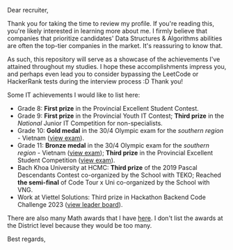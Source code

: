Dear recruiter,

Thank you for taking the time to review my profile. If you're reading this, you're likely interested in learning more about me. I firmly believe that companies that prioritize candidates' Data Structures & Algorithms abilities are often the top-tier companies in the market. It's reassuring to know that.

As such, this repository will serve as a showcase of the achievements I've attained throughout my studies. I hope these accomplishments impress you, and perhaps even lead you to consider bypassing the LeetCode or HackerRank tests during the interview process :D Thank you!

Some IT achievements I would like to list here:

- Grade 8: **First prize** in the Provincial Excellent Student Contest.
- Grade 9: **First prize** in the Provincial Youth IT Contest; **Third prize** in the *National* Junior IT Competition for non-specialists.
- Grade 10: **Gold medal** in the 30/4 Olympic exam for the *southern region* - Vietnam ([view exam](<G10_exam Olympic.pdf>)).
- Grade 11: **Bronze medal** in the 30/4 Olympic exam for the *southern region* - Vietnam ([view exam](<G11_exam Olympic.pdf>)); **Third prize** in the Provincial Excellent Student Competition ([view exam](<G11_exam Provincial.pdf>)).
- Bach Khoa University at HCMC: **Third prize** of the 2019 Pascal Descendants Contest co-organized by the School with TEKO; Reached **the semi-final** of Code Tour x Uni co-organized by the School with VNG.
- Work at Viettel Solutions: Third prize in Hackathon Backend Code Challenge 2023 ([view leader board](https://www.hackerrank.com/contests/backend-code-challenge/leaderboard)).

There are also many Math awards that I have [here](Math). I don't list the awards at the District level because they would be too many.

Best regards,
